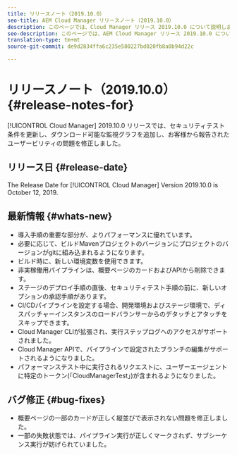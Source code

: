 ```yaml
---
title: リリースノート（2019.10.0）
seo-title: AEM Cloud Manager リリースノート（2019.10.0）
description: このページでは、Cloud Manager リリース 2019.10.0 について説明します。
seo-description: このページでは、AEM Cloud Manager リリース 2019.10.0 について説明します。
translation-type: tm+mt
source-git-commit: de9d2834ffa6c235e580227bd020fb8a0b94d22c

---
```


# リリースノート（2019.10.0） {#release-notes-for}

[!UICONTROL Cloud Manager] 2019.10.0 リリースでは、セキュリティテスト条件を更新し、ダウンロード可能な監視グラフを追加し、お客様から報告されたユーザービリティの問題を修正しました。

## リリース日 {#release-date}

The Release Date for [!UICONTROL Cloud Manager] Version 2019.10.0 is October 12, 2019.

## 最新情報 {#whats-new}

* 導入手順の重要な部分が、よりパフォーマンスに優れています。
* 必要に応じて、ビルドMavenプロジェクトのバージョンにプロジェクトのバージョンがgitに組み込まれるようになります。
* ビルド時に、新しい環境変数を使用できます。
* 非実稼働用パイプラインは、概要ページのカードおよびAPIから削除できます。
* ステージのデプロイ手順の直後、セキュリティテスト手順の前に、新しいオプションの承認手順があります。
* CI/CDパイプラインを設定する場合、開発環境およびステージ環境で、ディスパッチャーインスタンスのロードバランサーからのデタッチとアタッチをスキップできます。
* Cloud Manager CLIが拡張され、実行ステップログへのアクセスがサポートされました。
* Cloud Manager APIで、パイプラインで設定されたブランチの編集がサポートされるようになりました。
* パフォーマンステスト中に実行されるリクエストに、ユーザーエージェントに特定のトークン(「CloudManagerTest」)が含まれるようになりました。

## バグ修正 {#bug-fixes}

* 概要ページの一部のカードが正しく縦並びで表示されない問題を修正しました。
* 一部の失敗状態では、パイプライン実行が正しくマークされず、サブシーケンス実行が妨げられていました。
